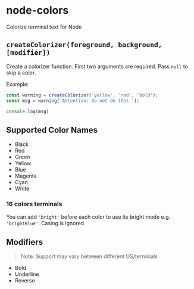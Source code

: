 node-colors
===========
Colorize terminal text for Node

## `createColorizer(foreground, background, [modifier])`

Create a colorizer function.
First two arguments are required. Pass `null` to skip a color.

Example:
```js
const warning = createColorizer('yellow', 'red', 'bold');
const msg = warning('Attention: Do not do that.');

console.log(msg)
```

Supported Color Names
---------------------
* Black
* Red
* Green
* Yellow
* Blue
* Magenta
* Cyan
* White

### 16 colors terminals
You can add `'bright'` before each color to use its bright mode e.g. `'brightBlue'`. Casing is ignored.

Modifiers
---------
> Note: Support may vary between different OS/terminals
* Bold
* Underline
* Reverse
<!-- * Dim -->

<!-- 
### TODO:
You can also use the first letter e.g. `B` for Bold. 
-->